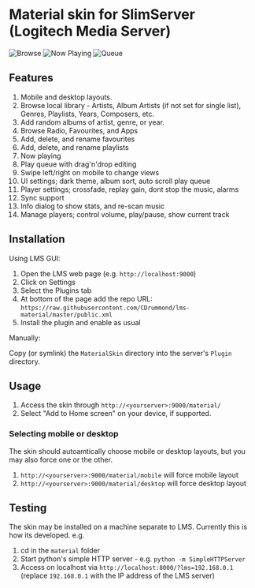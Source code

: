 # Material skin for SlimServer (Logitech Media Server)

![Browse](screenshots/browse.png)
![Now Playing](screenshots/now-playing.png)
![Queue](screenshots/queue.png)


## Features

1. Mobile and desktop layouts.
2. Browse local library - Artists, Album Artists (if not set for single list),
   Genres, Playlists, Years, Composers, etc.
3. Add random albums of artist, genre, or year.
4. Browse Radio, Favourites, and Apps
5. Add, delete, and rename favourites
6. Add, delete, and rename playlists
7. Now playing
8. Play queue with drag'n'drop editing
9. Swipe left/right on mobile to change views
10. UI settings; dark theme, album sort, auto scroll play queue
11. Player settings; crossfade, replay gain, dont stop the music, alarms
12. Sync support
13. Info dialog to show stats, and re-scan music
14. Manage players; control volume, play/pause, show current track


## Installation

Using LMS GUI:

1. Open the LMS web page (e.g. `http://localhost:9000`)
2. Click on Settings
3. Select the Plugins tab
4. At bottom of the page add the repo URL: `https://raw.githubusercontent.com/CDrummond/lms-material/master/public.xml`
5. Install the plugin and enable as usual

Manually:

Copy (or symlink) the ```MaterialSkin``` directory into the server's `Plugin`
directory.


## Usage

1. Access the skin through `http://<yourserver>:9000/material/`
2. Select "Add to Home screen" on your device, if supported.


### Selecting mobile or desktop

The skin should autoamtically choose mobile or desktop layouts, but you may also
force one or the other.

1. `http://<yourserver>:9000/material/mobile` will force mobile layout
2. `http://<yourserver>:9000/material/desktop` will force desktop layout


## Testing

The skin may be installed on a machine separate to LMS. Currently this 
is how its developed. e.g.

1. cd in the `material` folder
2. Start python's simple HTTP server - e.g. `python -m SimpleHTTPServer`
3. Access on localhost via `http://localhost:8000/?lms=192.168.0.1` 
   (replace `192.168.0.1` with the IP address of the LMS server)

